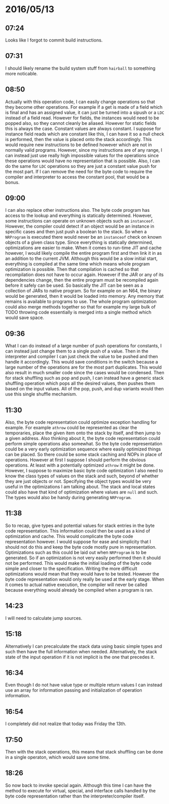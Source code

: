 # 2016/05/13

## 07:24

Looks like I forgot to commit build instructions.

## 07:31

I should likely rename the build system stuff from `hairball` to something
more noticable.

## 08:50

Actually with this operation code, I can easily change operations so that they
become other operations. For example if a get is made of a field which is
final and has an assigned value, it can just be turned into a sipush or a `LDC`
instead of a field read. However for fields, the instances would need to be
popped also, so they cannot cleanly be aliased. However for static fields this
is always the case. Constant values are always constant. I suppose for
instance field reads which are constant like this, I can have it so a null
check is performed, then the value is placed onto the stack accordingly. This
would require new instructions to be defined however which are not in normally
valid programs. However, since my instructions are of any range, I can instead
just use really high impossible values for the operations since these
operations would have no representation that is possible. Also, I can do the
same for `LDC` operations so they are just a constant value push for the
most part. If I can remove the need for the byte code to require the compiler
and interpreter to access the constant pool, that would be a bonus.

## 09:00

I can also replace other instructions also. The byte code program has access
to the lookup and everything is statically determined. However, some
instructions can operate on unknown objects such as `instanceof`. However,
the compiler could detect if an object would be an instance in specific cases
and then just push a boolean to the stack. So when a `NRProgram` is executed
there would never be an `instanceof` check on known objects of a given class
type. Since everything is statically determined, optimizations are easier to
make. When it comes to run-time JIT and cache however, I would likely compile
the entire program first and then link it in as an addition to the current JVM.
Although this would be a slow initial start, everything is compiled at the same
time which means whole program optimization is possible. Then that compilation
is cached so that recompilation does not have to occur again. However if the
JAR or any of its dependencies change, then the entire program must be
recompiled again before it safely can be used. So basically the JIT can be seen
as a collection of JARs to native program. So for example on an N64, the
binary would be generated, then it would be loaded into memory. Any memory that
remains is available to programs to use. The whole program optimization could
also merge methods together so that for example my large bulk of TODO throwing
code essentially is merged into a single method which would save space.

## 09:36

What I can do instead of a large number of push operations for constants, I can
instead just change them to a single push of a value. Then in the interpreter
and compiler I can just check the value to be pushed and then handle it
accordingly. This would save conditions in the switch because a large number of
the operations are for the most part duplicates. This would also result in
much smaller code since the cases would be condensed. Then for stack shuffling
such as pop and push, I can instead have a generic stack shuffling operation
which pops all the desired values, then pushes them based on the input values.
All of the pop, push, and dup variants would then use this single shuffle
mechanism.

## 11:30

Also, the byte code representation could optimize exception handling for
example. For example `athrow` could be represented as clear the temporaries,
place the given item onto the stack by itself, and then jump to a given
address. Also thinking about it, the byte code representation could perform
simple operations also somewhat. So the byte code representation could be a
very early optimization sequence where easily optimized things can be placed.
So there could be some stack caching and NOPs in place of operations. However
at first I suppose I should perform the obvious operations. At least with a
potentially optimized `athrow` it might be done. However, I suppose to
maximize basic byte code optimization I also need to know the class types of
values on the stack and such, beyond of whether they are just objects or not.
Specifying the object types would be very useful in the optimizations I am
talking about. The stack and local states could also have that kind of
optimization where values are `null` and such. The types would also be handy
during generating `NRProgram`.

## 11:38

So to recap, give types and potential values for stack entries in the byte
code representation. This information could then be used as a kind of
optimization and cache. This would complicate the byte code representation
however. I would suppose for ease and simplicity that I should not do this and
keep the byte code mostly pure in representation. Optimizations such as this
could be laid out when `NRProgram` is to be generated. So if an optimization
is not very easily performed then it should not be performed. This would make
the initial loading of the byte code simple and closer to the specification.
Writing the more difficult optimizations would mean that they would have to be
tested. However the byte code representation would only really be used at the
early stage. When it comes to actual native execution, the compiler will never
be called because everything would already be compiled when a program is ran.

## 14:23

I will need to calculate jump sources.

## 15:18

Alternatively I can precalculate the stack data using basic simple types and
such then have the full information when needed. Alternatively, the stack state
of the input operation if it is not implicit is the one that precedes it.

## 16:34

Even though I do not have value type or multiple return values I can instead
use an array for information passing and initialization of operation
information.

## 16:54

I completely did not realize that today was Friday the 13th.

## 17:50

Then with the stack operations, this means that stack shuffling can be done in
a single operaton, which would save some time.

## 18:26

So now back to invoke special again. Although this time I can have the method
to execute for virtual, special, and interface calls handled by the byte code
representation rather than the interpreter/compiler itself.

